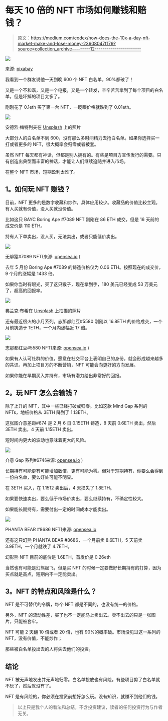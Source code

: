# 每天 10 倍的 NFT 市场如何赚钱和赔钱？

> 原文：<https://medium.com/codex/how-does-the-10x-a-day-nft-market-make-and-lose-money-23608047f179?source=collection_archive---------12----------------------->

![](img/887ed4a8810028bfca5ce0bb2a917166.png)

来源: [pixabay](https://pixabay.com/photos/nft-non-fungible-token-blockchain-7004985/)

我看到一个群友说他一天到晚 600 个 NFT 白名单，90%都破了！

又是一个不和谐，又是一个电报，又是一个转发，辛辛苦苦拿到了每个项目的白名单，但是坏掉的项目太多了。

刚刚花了 0.1eth 买了第一台 NFT，一眨眼价格就跌到了 0.01eth。

![](img/864f174fa05153ec900d5e3254f57c49.png)

安德烈·梅特列夫在 [Unsplash](https://unsplash.com?utm_source=medium&utm_medium=referral) 上的照片

大部分人的白名单不到 600，没有那么多时间精力去抢白名单。如果你选择买一打或者更多的 NFT，很大概率会归零或者被套。

虽然 NFT 每天都有神话，但都是别人拥有的。有些是项目方宣传发行的需要。只有创造出典型而丰富的神话，才能让人们继续追随并进入市场。

在整个 NFT 市场，短期盈利太难了。

## **1。如何玩 NFT 赚钱？**

目前，NFT 更多的是数字收藏和炒作，具体应用较少。收藏品的价值比较主观。有人买就有价值，没人买就没价值。

比如这只 BAYC Boring Ape #7089 NFT 刚刚在 86 ETH 成交，但是 16 天前的成交价是 110 ETH。

持有人下单卖出，没人买，无法卖出，或者只能低价卖出。

![](img/d2c3cd3c2b7edbd403c4511c2b884381.png)

无聊猿#7089 NFT(来源: [opensea.io](https://opensea.io/assets/0xbc4ca0eda7647a8ab7c2061c2e118a18a936f13d/7089) )

去年 5 月份 Boring Ape #7089 的铸造价格仅为 0.06 ETH。按照现在的成交价，9 个月的涨幅是 1433 倍。

如果你当时有眼光，买了这只猴子，现在拿到手，180 美元已经变成 53 万美元了，超高的回报率。

![](img/feaf2c15afe8334a513394e7e14aca0b.png)

弗兰克·布希在 [Unsplash](https://unsplash.com?utm_source=medium&utm_medium=referral) 上拍摄的照片

还有最近很火的小月系列。志那都红豆#5580 刚刚以 16.8ETH 的价格成交，一个月前铸造于 1ETH，一个月内涨幅近 17 倍。

![](img/3eb1e3801aba807e9558c5ec8cfe0d81.png)

志那都红豆#5580 NFT(来源: [opensea.io](https://opensea.io/assets/0xed5af388653567af2f388e6224dc7c4b3241c544/5580) )

如果有人认可社群的价值，愿意在社交平台上表明自己的身份，就会形成越来越多的共识。再加上项目方的不断营销，NFT 可能会向更好的方向发展。

如果你能在早期买入并持有，市场有潜力给出非常好的回报。

## **2。玩 NFT 怎么会输钱？**

除了上升的 NFT，其中一些已经打破或归零。比如这款 Mind Gap 系列的 NFTs，地板价格从 3ETH 降到了 1.13ETH。

这张图介意差距#674 是 2 月 6 日 0.15ETH 铸造，8 天前 0.6ETH 卖出，然后 3ETH 卖出，4 天前 1.15ETH 卖出。

短时间内更大的波动也意味着更大的风险。

![](img/907df3072daac5c6b8f78323702f5f6b.png)

介意 Gap 系列#674(来源: [opensea.io](https://opensea.io/assets/0x0e42ffbac75bcc30cd0015f8aaa608539ba35fbb/674) )

长期持有可能更有可能增加数倍，更有可能为零。但对于短期持有，你要么会得到一份白名单，要么好处可能不明显。

在 3ETH 买入，在 1.1512 卖出后，4 天损失了 1.8ETH。

如果要快速卖出，要么低于市场价卖出，要么继续持有，不确定性较大。

如果能长期持有，需要付出一定的时间成本才能卖出。

![](img/27cd293100456382f41ff2bd5d9538ca.png)

PHANTA BEAR #8686 NFT(来源: [opensea.io](https://opensea.io/assets/0x67d9417c9c3c250f61a83c7e8658dac487b56b09/8686)

还有这只幻熊 PHANTA BEAR #8686，一个月前卖 8.6ETH，5 天前卖 3.9ETH，一个月就跌了 4.7ETH。

幻影熊 NFT 目前的底价是 1.6ETH，首发价是 0.26eth

当然也有可能是幻熊起飞，但是买 NFT 的时候一定要做好长期持有的打算，因为买点就是高点，短期内不一定能卖出。

## **3。NFT 的特点和风险是什么？**

NFT 是不可替代的令牌，每个 NFT 都是不同的，也没有统一的价格。

另外，NFT 的流动性差，买了也不一定能马上卖出去。卖不出去的只是一张图片，只能被套牢。

NFT 可能 2 天翻 10 倍或者 20 倍，也有 90%的概率破。市场没见过这一系列的 NFT，没有价值，不能炒作；

那些被白名单投出去的人将失去他们的投资。

## 结论

NFT 被无声地发出并无声地归零。白名单投放也有风险。有些项目剪了白名单就不玩了，然后就没有了。

NFT 是有风险的，你必须在投资前想好怎么玩。没有知识，就赚不到他们的钱。

> 以上只是我个人的看法和总结，不含投资建议，读者的任何投资行为与作者无关。